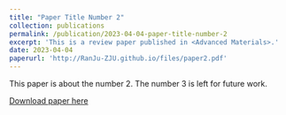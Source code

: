 ```yaml
---
title: "Paper Title Number 2"
collection: publications
permalink: /publication/2023-04-04-paper-title-number-2
excerpt: 'This is a review paper published in <Advanced Materials>.'
date: 2023-04-04
paperurl: 'http://RanJu-ZJU.github.io/files/paper2.pdf'
---
```

This paper is about the number 2. The number 3 is left for future work.

[Download paper here](http://RanJu-ZJU.github.io/files/paper2.pdf)
